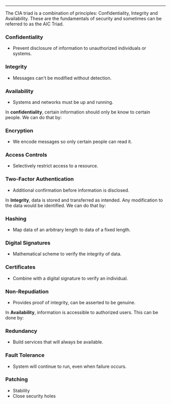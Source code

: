 
---

The CIA triad is a combination of principles: Confidentiality, Integrity and Availability. 
These are the fundamentals of security and sometimes can be referred to as the AIC Triad.

### Confidentiality

- Prevent disclosure of information to unauthorized individuals or systems.
### Integrity

- Messages can't be modified without detection.
### Availability 

- Systems and networks must be up and running.

In **confidentiality**, certain information should only be know to certain people. We can do that by: 
### Encryption

- We encode messages so only certain people can read it.

### Access Controls

- Selectively restrict access to a resource.

### Two-Factor Authentication

- Additional confirmation before information is disclosed.


In **Integrity**, data is stored and transferred as intended. Any modification to the data would be identified. We can do that by:
### Hashing

- Map data of an arbitrary length to data of a fixed length.
### Digital Signatures

- Mathematical scheme to verify the integrity of data.
### Certificates 

- Combine with a digital signature to verify an individual.
### Non-Repudiation

- Provides proof of integrity, can be asserted to be genuine.

In **Availability**, information is accessible to authorized users. This can be done by:

### Redundancy

- Build services that will always be available.
### Fault Tolerance

- System will continue to run, even when failure occurs.

### Patching 

- Stability 
- Close security holes



